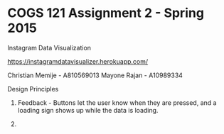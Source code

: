 COGS 121 Assignment 2 - Spring 2015
===========

Instagram Data Visualization

https://instagramdatavisualizer.herokuapp.com/

Christian Memije - A810569013
Mayone Rajan - A10989334

Design Principles

1. Feedback - Buttons let the user know when they are pressed, and a loading sign shows up while the data is loading.

2.


